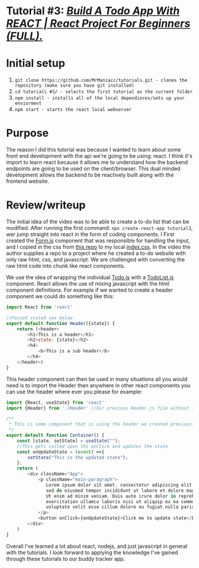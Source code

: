 # Tutorial #3: _[Build A Todo App With REACT | React Project For Beginners (FULL).](https://www.youtube.com/watch?v=pCA4qpQDZD8&ab_channel=DevEd)_

# Initial setup

1. ``git clone https://github.com/MrManiacc/tutorials.git - clones the repository (make sure you have git installed)``
2. ``cd tutorial\ #3/ - selects the first tutorial as the current folder``
3. ``npm install - installs all of the local dependieces/sets up your enviorment``
5. ``npm start - starts the react local webserver``

# Purpose

The reason I did this tutorial was because I wanted to learn about some front end development with the api we're going
to be using: react. I think it's import to learn react because it allows me to understand how the backend endpoints are
going to be used on the client/browser. This dual minded development allows the backend to be reactively built along
with the frontend website.

# Review/writeup

The initial idea of the video was to be able to create a to-do list that can be modified. After running the first
command: ``npx create-react-app tutorial3``, wer jump straight into react in the form of coding components. I First
created the [Form.js](src/components/Form.js) component that was responsible for handling the input, and I copied in the
css from [this repo](https://github.com/developedbyed/vanilla-todo/blob/master/style.css) to my
local [index.css](src/index.css). In the video the author supplies a repo to a project where he created a to-do website
with only raw html, css, and javascript. We are challenged with converting the raw html code into chunk like react
components.

We use the idea of wrapping the individual [Todo.js](src/components/Todo.js) with
a [TodoList.js](src/components/TodoList.js)
component. React allows the use of mixing javascript with the html component definitions. For example if we wanted to
create a header component we could do something like this:

```javascript
import React from 'react'

//Passed stated see below
export default function Header({state}) {
    return (<header>
        <h1>This is a header</h1>
        <h2>state: {state}</h2>
        <h4>
            <b>This is a sub header</b>
        </h4>
    </header>)
}
```

This header component can then be used in many situations all you would need is to import the Header then anywhere in
other react components you can use the header where ever you please for example:

```javascript 
import {React, useState} from 'react'
import {Header} from './Header' //Our previous Header.js file without the extesion

/**
 * This is some component that is using the header we created previously 
 */
export default function Container() {
    const [state, setState] = useState("");
    //This gets called upon thi onClick and updates the state
    const onUpdateState = (event) =>{
        setState("This is the updated state");         
    };
    return (
        <div className="App">
            <p className="main-paragraph">
               Lorem ipsum dolor sit amet, consectetur adipiscing elit,
               sed do eiusmod tempor incididunt ut labore et dolore magna aliqua.
               Ut enim ad minim veniam, Duis aute irure dolor in reprehenderit in
               exercitation ullamco laboris nisi ut aliquip ex ea commodo consequat.
               voluptate velit esse cillum dolore eu fugiat nulla pariatur.
            </p>
            <button onClick={onUpdateState}>Click me to update state</button>
        </div>
    )
}
```

Overall I've learned a lot about react, nodejs, and just javascript in general with the tutorials. I look forward to
applying the knowledge I've gained through these tutorials to our buddy tracker app. 
